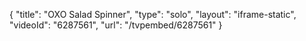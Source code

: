 {
    "title": "OXO Salad Spinner",
    "type": "solo",
    "layout": "iframe-static",
    "videoId": "6287561",
    "url": "\/tvpembed\/6287561"
}